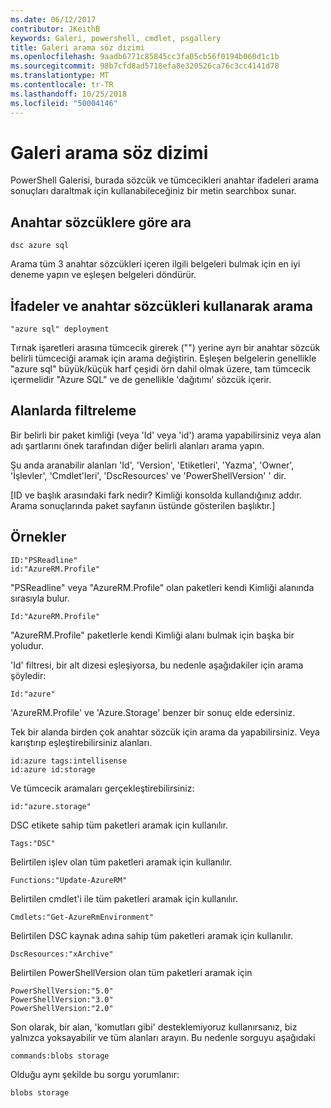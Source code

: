 ```yaml
---
ms.date: 06/12/2017
contributor: JKeithB
keywords: Galeri, powershell, cmdlet, psgallery
title: Galeri arama söz dizimi
ms.openlocfilehash: 9aadb6771c85845cc3fa05cb56f0194b060d1c1b
ms.sourcegitcommit: 98b7cfd8ad5718efa8e320526ca76c3cc4141d78
ms.translationtype: MT
ms.contentlocale: tr-TR
ms.lasthandoff: 10/25/2018
ms.locfileid: "50004146"
---
```

# <a name="gallery-search-syntax"></a>Galeri arama söz dizimi

PowerShell Galerisi, burada sözcük ve tümcecikleri anahtar ifadeleri arama sonuçları daraltmak için kullanabileceğiniz bir metin searchbox sunar.

## <a name="search-by-keywords"></a>Anahtar sözcüklere göre ara

    dsc azure sql

Arama tüm 3 anahtar sözcükleri içeren ilgili belgeleri bulmak için en iyi deneme yapın ve eşleşen belgeleri döndürür.

## <a name="search-using-phrases-and-keywords"></a>İfadeler ve anahtar sözcükleri kullanarak arama

    "azure sql" deployment

Tırnak işaretleri arasına tümcecik girerek ("") yerine ayrı bir anahtar sözcük belirli tümceciği aramak için arama değiştirin.
Eşleşen belgelerin genellikle "azure sql" büyük/küçük harf çeşidi örn dahil olmak üzere, tam tümcecik içermelidir "Azure SQL" ve de genellikle 'dağıtımı' sözcük içerir.

## <a name="filtering-on-fields"></a>Alanlarda filtreleme

Bir belirli bir paket kimliği (veya 'Id' veya 'id') arama yapabilirsiniz veya alan adı şartlarını önek tarafından diğer belirli alanları arama yapın.

Şu anda aranabilir alanları 'Id', 'Version', 'Etiketleri', 'Yazma', 'Owner', 'İşlevler', 'Cmdlet'leri', 'DscResources' ve 'PowerShellVersion' ' dir.

[ID ve başlık arasındaki fark nedir? Kimliği konsolda kullandığınız addır. Arama sonuçlarında paket sayfanın üstünde gösterilen başlıktır.]

## <a name="examples"></a>Örnekler

    ID:"PSReadline"
    id:"AzureRM.Profile"

"PSReadline" veya "AzureRM.Profile" olan paketleri kendi Kimliği alanında sırasıyla bulur.

    Id:"AzureRM.Profile"

"AzureRM.Profile" paketlerle kendi Kimliği alanı bulmak için başka bir yoludur.

'Id' filtresi, bir alt dizesi eşleşiyorsa, bu nedenle aşağıdakiler için arama şöyledir:

    Id:"azure"

'AzureRM.Profile' ve 'Azure.Storage' benzer bir sonuç elde edersiniz.

Tek bir alanda birden çok anahtar sözcük için arama da yapabilirsiniz. Veya karıştırıp eşleştirebilirsiniz alanları.

    id:azure tags:intellisense
    id:azure id:storage

Ve tümcecik aramaları gerçekleştirebilirsiniz:

    id:"azure.storage"


DSC etikete sahip tüm paketleri aramak için kullanılır.

    Tags:"DSC"

Belirtilen işlev olan tüm paketleri aramak için kullanılır.

    Functions:"Update-AzureRM"

Belirtilen cmdlet'i ile tüm paketleri aramak için kullanılır.

    Cmdlets:"Get-AzureRmEnvironment"

Belirtilen DSC kaynak adına sahip tüm paketleri aramak için kullanılır.

    DscResources:"xArchive"

Belirtilen PowerShellVersion olan tüm paketleri aramak için

    PowerShellVersion:"5.0"
    PowerShellVersion:"3.0"
    PowerShellVersion:"2.0"


Son olarak, bir alan, 'komutları gibi' desteklemiyoruz kullanırsanız, biz yalnızca yoksayabilir ve tüm alanları arayın. Bu nedenle sorguyu aşağıdaki

    commands:blobs storage

Olduğu aynı şekilde bu sorgu yorumlanır:

    blobs storage
